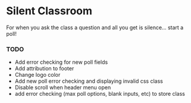 # Silent Classroom

For when you ask the class a question and all you get is silence... start a poll!

### TODO

- Add error checking for new poll fields
- Add attribution to footer
- Change logo color
- Add new poll error checking and displaying invalid css class
- Disable scroll when header menu open
- add error checking (max poll options, blank inputs, etc) to store class
